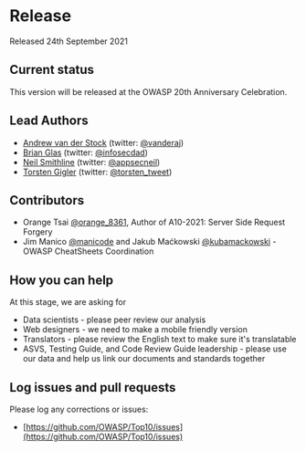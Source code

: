 # Release

Released 24th September 2021

## Current status

This version will be released at the OWASP 20th Anniversary Celebration.

## Lead Authors

- [Andrew van der Stock](mailto:vanderaj@owasp.org) (twitter: [@vanderaj](https://twitter.com/vanderaj))
- [Brian Glas](mailto:brian.glas@owasp.org) (twitter: [@infosecdad](https://twitter.com/infosecdad))
- [Neil Smithline](mailto:neil.smithline@owasp.org) (twitter: [@appsecneil](https://twitter.com/appsecneil))
- [Torsten Gigler](mailto:torsten.gigler@owasp.org) (twitter: [@torsten_tweet](https://twitter.com/torsten_tweet))

## Contributors

- Orange Tsai [@orange_8361](https://twitter/orange_8361), Author of A10-2021: Server Side Request Forgery
- Jim Manico [@manicode](https://twitter/manicode) and Jakub Maćkowski [@kubamackowski](https://twitter/kubamackowski) - OWASP CheatSheets Coordination

## How you can help

At this stage, we are asking for

- Data scientists - please peer review our analysis
- Web designers - we need to make a mobile friendly version
- Translators - please review the English text to make sure it's translatable
- ASVS, Testing Guide, and Code Review Guide leadership - please use our data and help us link our documents and standards together

## Log issues and pull requests

Please log any corrections or issues:

- [https://github.com/OWASP/Top10/issues](https://github.com/OWASP/Top10/issues)
